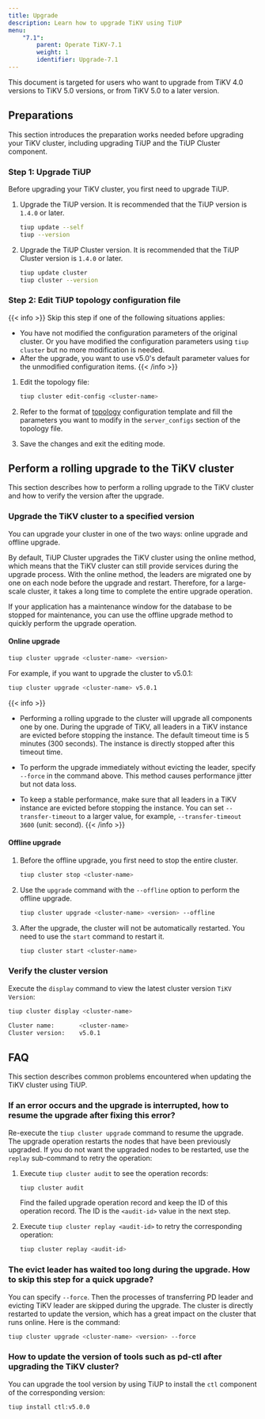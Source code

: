 ```yaml
---
title: Upgrade
description: Learn how to upgrade TiKV using TiUP
menu:
    "7.1":
        parent: Operate TiKV-7.1
        weight: 1
        identifier: Upgrade-7.1
---
```


This document is targeted for users who want to upgrade from TiKV 4.0 versions to TiKV 5.0 versions, or from TiKV 5.0 to a later version.

## Preparations

This section introduces the preparation works needed before upgrading your TiKV cluster, including upgrading TiUP and the TiUP Cluster component.

### Step 1: Upgrade TiUP

Before upgrading your TiKV cluster, you first need to upgrade TiUP.

1. Upgrade the TiUP version. It is recommended that the TiUP version is `1.4.0` or later.

    ```bash
    tiup update --self
    tiup --version
    ```

2. Upgrade the TiUP Cluster version. It is recommended that the TiUP Cluster version is `1.4.0` or later.


    ```bash
    tiup update cluster
    tiup cluster --version
    ```

### Step 2: Edit TiUP topology configuration file

{{< info >}}
Skip this step if one of the following situations applies:

+ You have not modified the configuration parameters of the original cluster. Or you have modified the configuration parameters using `tiup cluster` but no more modification is needed.
+ After the upgrade, you want to use v5.0's default parameter values for the unmodified configuration items.
{{< /info >}}

1. Edit the topology file:

    ```bash
    tiup cluster edit-config <cluster-name>
    ```

2. Refer to the format of [topology](https://github.com/pingcap/tiup/blob/release-1.4/embed/templates/examples/topology.example.yaml) configuration template and fill the parameters you want to modify in the `server_configs` section of the topology file.

3. Save the changes and exit the editing mode.

## Perform a rolling upgrade to the TiKV cluster

This section describes how to perform a rolling upgrade to the TiKV cluster and how to verify the version after the upgrade.

### Upgrade the TiKV cluster to a specified version

You can upgrade your cluster in one of the two ways: online upgrade and offline upgrade.

By default, TiUP Cluster upgrades the TiKV cluster using the online method, which means that the TiKV cluster can still provide services during the upgrade process. With the online method, the leaders are migrated one by one on each node before the upgrade and restart. Therefore, for a large-scale cluster, it takes a long time to complete the entire upgrade operation.

If your application has a maintenance window for the database to be stopped for maintenance, you can use the offline upgrade method to quickly perform the upgrade operation.

#### Online upgrade

```bash
tiup cluster upgrade <cluster-name> <version>
```

For example, if you want to upgrade the cluster to v5.0.1:

```bash
tiup cluster upgrade <cluster-name> v5.0.1
```

{{< info >}}
+ Performing a rolling upgrade to the cluster will upgrade all components one by one. During the upgrade of TiKV, all leaders in a TiKV instance are evicted before stopping the instance. The default timeout time is 5 minutes (300 seconds). The instance is directly stopped after this timeout time.

+ To perform the upgrade immediately without evicting the leader, specify `--force` in the command above. This method causes performance jitter but not data loss.

+ To keep a stable performance, make sure that all leaders in a TiKV instance are evicted before stopping the instance. You can set `--transfer-timeout` to a larger value, for example, `--transfer-timeout 3600` (unit: second).
{{< /info >}}

#### Offline upgrade

1. Before the offline upgrade, you first need to stop the entire cluster.

    ```bash
    tiup cluster stop <cluster-name>
    ```

2. Use the `upgrade` command with the `--offline` option to perform the offline upgrade.

    ```bash
    tiup cluster upgrade <cluster-name> <version> --offline
    ```

3. After the upgrade, the cluster will not be automatically restarted. You need to use the `start` command to restart it.

    ```bash
    tiup cluster start <cluster-name>
    ```

### Verify the cluster version

Execute the `display` command to view the latest cluster version `TiKV Version`:

```bash
tiup cluster display <cluster-name>

Cluster name:       <cluster-name>
Cluster version:    v5.0.1
```

## FAQ

This section describes common problems encountered when updating the TiKV cluster using TiUP.

### If an error occurs and the upgrade is interrupted, how to resume the upgrade after fixing this error?

Re-execute the `tiup cluster upgrade` command to resume the upgrade. The upgrade operation restarts the nodes that have been previously upgraded. If you do not want the upgraded nodes to be restarted, use the `replay` sub-command to retry the operation:

1. Execute `tiup cluster audit` to see the operation records:

    ```bash
    tiup cluster audit
    ```

    Find the failed upgrade operation record and keep the ID of this operation record. The ID is the `<audit-id>` value in the next step.

2. Execute `tiup cluster replay <audit-id>` to retry the corresponding operation:

    ```bash
    tiup cluster replay <audit-id>
    ```

### The evict leader has waited too long during the upgrade. How to skip this step for a quick upgrade?

You can specify `--force`. Then the processes of transferring PD leader and evicting TiKV leader are skipped during the upgrade. The cluster is directly restarted to update the version, which has a great impact on the cluster that runs online. Here is the command:

```bash
tiup cluster upgrade <cluster-name> <version> --force
```

### How to update the version of tools such as pd-ctl after upgrading the TiKV cluster?

You can upgrade the tool version by using TiUP to install the `ctl` component of the corresponding version:

```bash
tiup install ctl:v5.0.0
```
